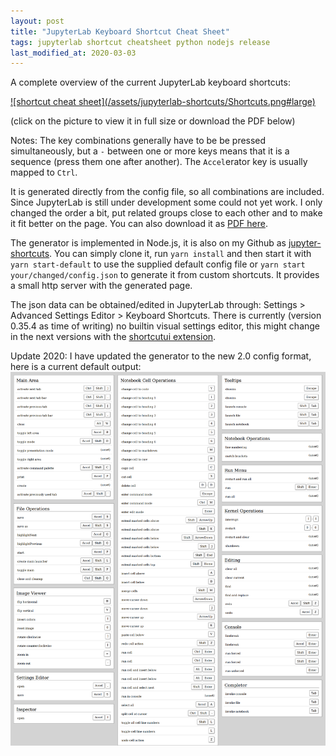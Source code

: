 ```yaml
---
layout: post
title: "JupyterLab Keyboard Shortcut Cheat Sheet"
tags: jupyterlab shortcut cheatsheet python nodejs release
last_modified_at: 2020-03-03
---
```

A complete overview of the current JupyterLab keyboard shortcuts:<br>

<a href="/assets/jupyterlab-shortcuts/Shortcuts.png">
![shortcut cheat sheet](/assets/jupyterlab-shortcuts/Shortcuts.png#large)
</a>

(click on the picture to view it in full size or download the PDF below)

Notes: The key combinations generally have to be be pressed simultaneously,  but a `-` between one or more keys means that it is a sequence (press them one after another). The `Accel`erator key is usually mapped to `Ctrl`.

It is generated directly from the config file, so all combinations are included. Since JupyterLab is still under development some could not yet work. I only changed the order a bit, put related groups close to each other and to make it fit better on the page.
You can also download it as [PDF here](/assets/jupyterlab-shortcuts/Shortcuts.pdf).

The generator is implemented in Node.js, it is also on my Github as [jupyter-shortcuts](https://github.com/Jakeler/jupyter-shortcuts). You can simply clone it, run `yarn install` and then start it with `yarn start-default` to use the supplied default config file or `yarn start your/changed/config.json` to generate it from custom shortcuts. It provides a small http server with the generated page.

The json data can be obtained/edited in JupyterLab through: Settings > Advanced Settings Editor > Keyboard Shortcuts. There is currently (version 0.35.4 as time of writing) no builtin visual settings editor, this might change in the next versions with the [shortcutui extension](https://github.com/jupyterlab/jupyterlab-shortcutui).

Update 2020: I have updated the generator to the new 2.0 config format, here is a current default output:
<a href="/assets/jupyterlab-shortcuts/Shortcuts2020.png">
![shortcut cheat sheet](/assets/jupyterlab-shortcuts/Shortcuts2020.png)
</a>